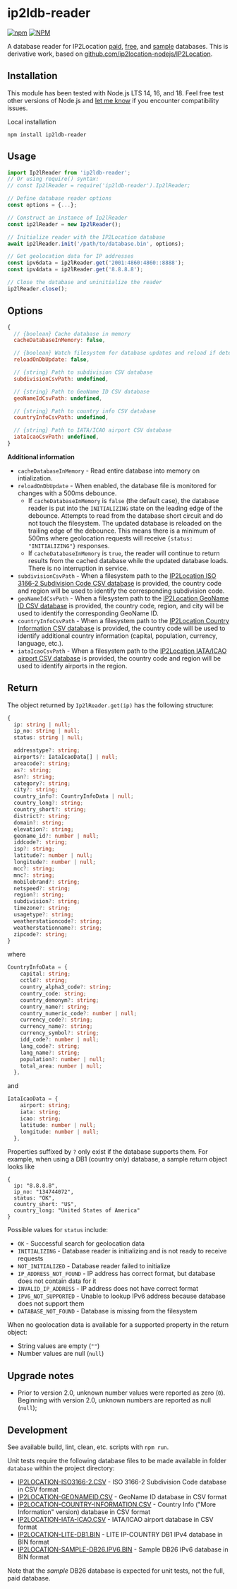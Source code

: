 # ip2ldb-reader

[![npm](https://img.shields.io/npm/v/ip2ldb-reader)](https://www.npmjs.com/package/ip2ldb-reader)
[![NPM](https://img.shields.io/npm/l/ip2ldb-reader)](./LICENSE)

A database reader for IP2Location [paid](https://www.ip2location.com/database), [free](https://lite.ip2location.com/database), and [sample](https://www.ip2location.com/development-libraries) databases. This is derivative work, based on [github.com/ip2location-nodejs/IP2Location](https://github.com/ip2location-nodejs/IP2Location).

## Installation

This module has been tested with Node.js LTS 14, 16, and 18. Feel free test other versions of Node.js and [let me know](https://github.com/mdmower/ip2ldb-reader/issues) if you encounter compatibility issues.

Local installation

```
npm install ip2ldb-reader
```

## Usage

```JavaScript
import Ip2lReader from 'ip2ldb-reader';
// Or using require() syntax:
// const Ip2lReader = require('ip2ldb-reader').Ip2lReader;

// Define database reader options
const options = {...};

// Construct an instance of Ip2lReader
const ip2lReader = new Ip2lReader();

// Initialize reader with the IP2Location database
await ip2lReader.init('/path/to/database.bin', options);

// Get geolocation data for IP addresses
const ipv6data = ip2lReader.get('2001:4860:4860::8888');
const ipv4data = ip2lReader.get('8.8.8.8');

// Close the database and uninitialize the reader
ip2lReader.close();
```

## Options

```JavaScript
{
  // {boolean} Cache database in memory
  cacheDatabaseInMemory: false,

  // {boolean} Watch filesystem for database updates and reload if detected
  reloadOnDbUpdate: false,

  // {string} Path to subdivision CSV database
  subdivisionCsvPath: undefined,

  // {string} Path to GeoName ID CSV database
  geoNameIdCsvPath: undefined,

  // {string} Path to country info CSV database
  countryInfoCsvPath: undefined,

  // {string} Path to IATA/ICAO airport CSV database
  iataIcaoCsvPath: undefined,
}
```

**Additional information**

- `cacheDatabaseInMemory` - Read entire database into memory on intialization.
- `reloadOnDbUpdate` - When enabled, the database file is monitored for changes with a 500ms debounce.
  - If `cacheDatabaseInMemory` is `false` (the default case), the database reader is put into the `INITIALIZING` state on the leading edge of the debounce. Attempts to read from the database short circuit and do not touch the filesystem. The updated database is reloaded on the trailing edge of the debounce. This means there is a minimum of 500ms where geolocation requests will receive `{status: "INITIALIZING"}` responses.
  - If `cacheDatabaseInMemory` is `true`, the reader will continue to return results from the cached database while the updated database loads. There is no interruption in service.
- `subdivisionCsvPath` - When a filesystem path to the [IP2Location ISO 3166-2 Subdivision Code CSV database](https://www.ip2location.com/free/iso3166-2) is provided, the country code and region will be used to identify the corresponding subdivision code.
- `geoNameIdCsvPath` - When a filesystem path to the [IP2Location GeoName ID CSV database](https://www.ip2location.com/free/geoname-id) is provided, the country code, region, and city will be used to identify the corresponding GeoName ID.
- `countryInfoCsvPath` - When a filesystem path to the [IP2Location Country Information CSV database](https://www.ip2location.com/free/country-information) is provided, the country code will be used to identify additional country information (capital, population, currency, language, etc.).
- `iataIcaoCsvPath` - When a filesystem path to the [IP2Location IATA/ICAO airport CSV database](https://github.com/ip2location/ip2location-iata-icao) is provided, the country code and region will be used to identify airports in the region.

## Return

The object returned by `Ip2lReader.get(ip)` has the following structure:

```TypeScript
{
  ip: string | null;
  ip_no: string | null;
  status: string | null;

  addresstype?: string;
  airports?: IataIcaoData[] | null;
  areacode?: string;
  as?: string;
  asn?: string;
  category?: string;
  city?: string;
  country_info?: CountryInfoData | null;
  country_long?: string;
  country_short?: string;
  district?: string;
  domain?: string;
  elevation?: string;
  geoname_id?: number | null;
  iddcode?: string;
  isp?: string;
  latitude?: number | null;
  longitude?: number | null;
  mcc?: string;
  mnc?: string;
  mobilebrand?: string;
  netspeed?: string;
  region?: string;
  subdivision?: string;
  timezone?: string;
  usagetype?: string;
  weatherstationcode?: string;
  weatherstationname?: string;
  zipcode?: string;
}
```

where

```TypeScript
CountryInfoData = {
    capital: string;
    cctld?: string;
    country_alpha3_code?: string;
    country_code: string;
    country_demonym?: string;
    country_name?: string;
    country_numeric_code?: number | null;
    currency_code?: string;
    currency_name?: string;
    currency_symbol?: string;
    idd_code?: number | null;
    lang_code?: string;
    lang_name?: string;
    population?: number | null;
    total_area: number | null;
  },
```

and

```TypeScript
IataIcaoData = {
    airport: string;
    iata: string;
    icao: string;
    latitude: number | null;
    longitude: number | null;
  },
```

Properties suffixed by `?` only exist if the database supports them. For example, when using a DB1 (country only) database, a sample return object looks like

```
{
  ip: "8.8.8.8",
  ip_no: "134744072",
  status: "OK",
  country_short: "US",
  country_long: "United States of America"
}
```

Possible values for `status` include:

- `OK` - Successful search for geolocation data
- `INITIALIZING` - Database reader is initializing and is not ready to receive requests
- `NOT_INITIALIZED` - Database reader failed to initialize
- `IP_ADDRESS_NOT_FOUND` - IP address has correct format, but database does not contain data for it
- `INVALID_IP_ADDRESS` - IP address does not have correct format
- `IPV6_NOT_SUPPORTED` - Unable to lookup IPv6 address because database does not support them
- `DATABASE_NOT_FOUND` - Database is missing from the filesystem

When no geolocation data is available for a supported property in the return object:

- String values are empty (`""`)
- Number values are null (`null`)

## Upgrade notes

- Prior to version 2.0, unknown number values were reported as zero (`0`). Beginning with version 2.0, unknown numbers are reported as null (`null`);

## Development

See available build, lint, clean, etc. scripts with `npm run`.

Unit tests require the following database files to be made available in folder `database` within the project directory:

- [IP2LOCATION-ISO3166-2.CSV](https://www.ip2location.com/free/iso3166-2) - ISO 3166-2 Subdivision Code database in CSV format
- [IP2LOCATION-GEONAMEID.CSV](https://www.ip2location.com/free/geoname-id) - GeoName ID database in CSV format
- [IP2LOCATION-COUNTRY-INFORMATION.CSV](https://www.ip2location.com/free/country-information) - Country Info ("More Information" version) database in CSV format
- [IP2LOCATION-IATA-ICAO.CSV](https://github.com/ip2location/ip2location-iata-icao) - IATA/ICAO airport database in CSV format
- [IP2LOCATION-LITE-DB1.BIN](https://lite.ip2location.com/database/db1-ip-country) - LITE IP-COUNTRY DB1 IPv4 database in BIN format
- [IP2LOCATION-SAMPLE-DB26.IPV6.BIN](https://www.ip2location.com/database/db26-ip-country-region-city-latitude-longitude-zipcode-timezone-isp-domain-netspeed-areacode-weather-mobile-elevation-usagetype-addresstype-category-district-asn) - Sample DB26 IPv6 database in BIN format

Note that the _sample_ DB26 database is expected for unit tests, not the full, paid database.
